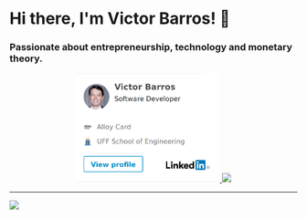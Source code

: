 # Hi there, I'm Victor Barros! 👋

<h3>Passionate about entrepreneurship, technology and monetary theory.</h3>

<!--
TODO
- https://savelev.medium.com/improving-github-profile-with-highlights-and-achievements-be5fcdd558d
- add current role
- interesting
- studing
- tab to linkedin
-->

<p align="center">
  <a href="https://www.linkedin.com/in/victor-almeida-barros">
    <img width="50%" src="https://raw.githubusercontent.com/victorabarros/victorabarros/master/assets/linkedin_profile.png" />
  </a>

  <a href="https://github.com/victorabarros?tab=repositories&sort=stargazers">
    <img width="50%" src="https://github-readme-stats-anuraghazra1.vercel.app/api/top-langs/?username=victorabarros&count_private=true&layout=compact&hide_title=true&hide_border=true" />
  </a>
</p>

----

<p>
  <a href="https://www.hackerrank.com/victorbarros1130">
    <img width="150px" src="https://www.hackerrank.com/wp-content/uploads/2018/08/hackerrank_logo.png" />
  </a>
</p>
